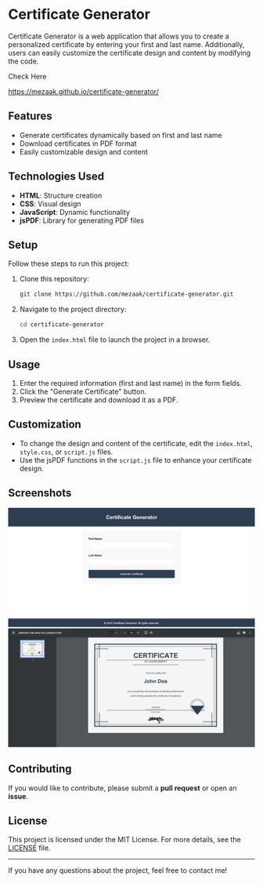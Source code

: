 # Certificate Generator

Certificate Generator is a web application that allows you to create a personalized certificate by entering your first and last name. Additionally, users can easily customize the certificate design and content by modifying the code.

Check Here

https://mezaak.github.io/certificate-generator/

## Features
- Generate certificates dynamically based on first and last name
- Download certificates in PDF format
- Easily customizable design and content

## Technologies Used
- **HTML**: Structure creation
- **CSS**: Visual design
- **JavaScript**: Dynamic functionality
- **jsPDF**: Library for generating PDF files

## Setup
Follow these steps to run this project:

1. Clone this repository:
   ```bash
   git clone https://github.com/mezaak/certificate-generator.git
   ```

2. Navigate to the project directory:
   ```bash
   cd certificate-generator
   ```

3. Open the `index.html` file to launch the project in a browser.

## Usage
1. Enter the required information (first and last name) in the form fields.
2. Click the "Generate Certificate" button.
3. Preview the certificate and download it as a PDF.

## Customization
- To change the design and content of the certificate, edit the `index.html`, `style.css`, or `script.js` files.
- Use the jsPDF functions in the `script.js` file to enhance your certificate design.

## Screenshots
![Certificate Generator Preview](https://raw.githubusercontent.com/Mezaak/certificate-generator/refs/heads/main/ss1.png)
![Certificate Generator Preview](https://raw.githubusercontent.com/Mezaak/certificate-generator/refs/heads/main/ss2.png)

## Contributing
If you would like to contribute, please submit a **pull request** or open an **issue**.

## License
This project is licensed under the MIT License. For more details, see the [LICENSE](LICENSE) file.

---
If you have any questions about the project, feel free to contact me!
